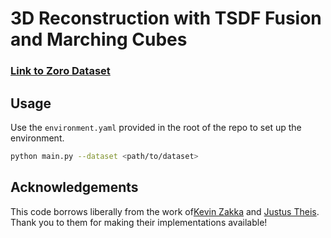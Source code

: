 # 3D Reconstruction with TSDF Fusion and Marching Cubes

### [Link to Zoro Dataset](https://drive.google.com/file/d/1x-iH3froymDZvUwlbupebF4vYFONcDqq/view?usp=drive_link)

## Usage

Use the `environment.yaml` provided in the root of the repo to set up the environment.

``` sh
python main.py --dataset <path/to/dataset>
```

## Acknowledgements

This code borrows liberally from the work of[Kevin Zakka](https://github.com/kevinzakka/learn-volumetric-fusion) and [Justus Theis](https://github.com/JustusThies/PyMarchingCubes/). Thank you to them for making their implementations available!
